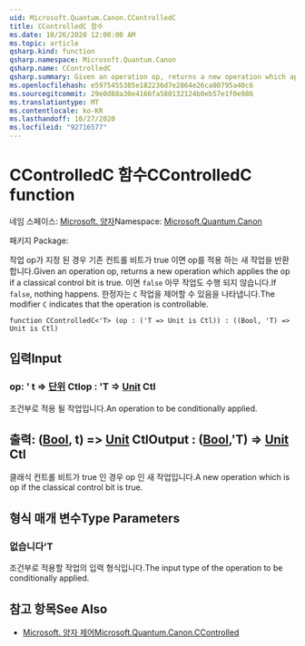 ```yaml
---
uid: Microsoft.Quantum.Canon.CControlledC
title: CControlledC 함수
ms.date: 10/26/2020 12:00:00 AM
ms.topic: article
qsharp.kind: function
qsharp.namespace: Microsoft.Quantum.Canon
qsharp.name: CControlledC
qsharp.summary: Given an operation op, returns a new operation which applies the op if a classical control bit is true. If `false`, nothing happens. The modifier `C` indicates that the operation is controllable.
ms.openlocfilehash: e5975455385e182236d7e2864e26ca00795a40c6
ms.sourcegitcommit: 29e0d88a30e4166fa580132124b0eb57e1f0e986
ms.translationtype: MT
ms.contentlocale: ko-KR
ms.lasthandoff: 10/27/2020
ms.locfileid: "92716577"
---
```

# <a name="ccontrolledc-function"></a><span data-ttu-id="0d159-102">CControlledC 함수</span><span class="sxs-lookup"><span data-stu-id="0d159-102">CControlledC function</span></span>

<span data-ttu-id="0d159-103">네임 스페이스: [Microsoft. 양자](xref:Microsoft.Quantum.Canon)</span><span class="sxs-lookup"><span data-stu-id="0d159-103">Namespace: [Microsoft.Quantum.Canon](xref:Microsoft.Quantum.Canon)</span></span>

<span data-ttu-id="0d159-104">패키지 [](https://nuget.org/packages/)</span><span class="sxs-lookup"><span data-stu-id="0d159-104">Package: [](https://nuget.org/packages/)</span></span>


<span data-ttu-id="0d159-105">작업 op가 지정 된 경우 기존 컨트롤 비트가 true 이면 op를 적용 하는 새 작업을 반환 합니다.</span><span class="sxs-lookup"><span data-stu-id="0d159-105">Given an operation op, returns a new operation which applies the op if a classical control bit is true.</span></span> <span data-ttu-id="0d159-106">이면 `false` 아무 작업도 수행 되지 않습니다.</span><span class="sxs-lookup"><span data-stu-id="0d159-106">If `false`, nothing happens.</span></span>
<span data-ttu-id="0d159-107">한정자는 `C` 작업을 제어할 수 있음을 나타냅니다.</span><span class="sxs-lookup"><span data-stu-id="0d159-107">The modifier `C` indicates that the operation is controllable.</span></span>

```qsharp
function CControlledC<'T> (op : ('T => Unit is Ctl)) : ((Bool, 'T) => Unit is Ctl)
```


## <a name="input"></a><span data-ttu-id="0d159-108">입력</span><span class="sxs-lookup"><span data-stu-id="0d159-108">Input</span></span>

### <a name="op--t--unit-ctl"></a><span data-ttu-id="0d159-109">op: ' t => [단위](xref:microsoft.quantum.lang-ref.unit) Ctl</span><span class="sxs-lookup"><span data-stu-id="0d159-109">op : 'T => [Unit](xref:microsoft.quantum.lang-ref.unit) Ctl</span></span>

<span data-ttu-id="0d159-110">조건부로 적용 될 작업입니다.</span><span class="sxs-lookup"><span data-stu-id="0d159-110">An operation to be conditionally applied.</span></span>



## <a name="output--boolt--unit-ctl"></a><span data-ttu-id="0d159-111">출력: ([Bool](xref:microsoft.quantum.lang-ref.bool), t) => [Unit](xref:microsoft.quantum.lang-ref.unit) Ctl</span><span class="sxs-lookup"><span data-stu-id="0d159-111">Output : ([Bool](xref:microsoft.quantum.lang-ref.bool),'T) => [Unit](xref:microsoft.quantum.lang-ref.unit) Ctl</span></span>

<span data-ttu-id="0d159-112">클래식 컨트롤 비트가 true 인 경우 op 인 새 작업입니다.</span><span class="sxs-lookup"><span data-stu-id="0d159-112">A new operation which is op if the classical control bit is true.</span></span>

## <a name="type-parameters"></a><span data-ttu-id="0d159-113">형식 매개 변수</span><span class="sxs-lookup"><span data-stu-id="0d159-113">Type Parameters</span></span>

### <a name="t"></a><span data-ttu-id="0d159-114">없습니다</span><span class="sxs-lookup"><span data-stu-id="0d159-114">'T</span></span>

<span data-ttu-id="0d159-115">조건부로 적용할 작업의 입력 형식입니다.</span><span class="sxs-lookup"><span data-stu-id="0d159-115">The input type of the operation to be conditionally applied.</span></span>

## <a name="see-also"></a><span data-ttu-id="0d159-116">참고 항목</span><span class="sxs-lookup"><span data-stu-id="0d159-116">See Also</span></span>

- [<span data-ttu-id="0d159-117">Microsoft. 양자 제어</span><span class="sxs-lookup"><span data-stu-id="0d159-117">Microsoft.Quantum.Canon.CControlled</span></span>](xref:Microsoft.Quantum.Canon.CControlled)